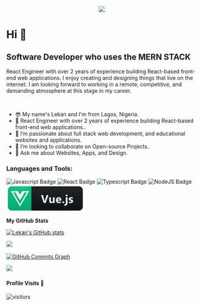 <p align="center"> <img src ="https://user-images.githubusercontent.com/45468437/176621688-aab30e49-1b5b-4838-92a2-7ec5e897b027.png" /></p>

Hi 👋
===============================

Software Developer who uses the MERN STACK
------------------

<p>React Engineer with over 2 years of experience building React-based front-end web applications. I enjoy creating and designing things that live on the internet.
 I am looking forward to working in a remote, competitive, and demanding atmosphere at this stage in my career.
</ p>

&nbsp;&nbsp;&nbsp;&nbsp;&nbsp;&nbsp;&nbsp;&nbsp;&nbsp;&nbsp;&nbsp;&nbsp;&nbsp;&nbsp;&nbsp;&nbsp;&nbsp;&nbsp;&nbsp;&nbsp;&nbsp;&nbsp;&nbsp;&nbsp;&nbsp;&nbsp;&nbsp;&nbsp;&nbsp;&nbsp;&nbsp;&nbsp;&nbsp;&nbsp;&nbsp;&nbsp;&nbsp;&nbsp;&nbsp;&nbsp;&nbsp;&nbsp;&nbsp;&nbsp;&nbsp;&nbsp;&nbsp;&nbsp;&nbsp;&nbsp;&nbsp;&nbsp;&nbsp;&nbsp;&nbsp;&nbsp;&nbsp;&nbsp;&nbsp;  <b></b> <br>
- :sunglasses: My name's Lekan and I'm from Lagos, Nigeria.
- 🔭 React Engineer with over 2 years of experience building React-based front-end web applications..
- 🌱 I’m passionate about full stack web development, and educational websites and applications.
- 👯 I’m looking to collaborate on Open-source Projects.
- 💬 Ask me about Websites, Apps, and Design.




<h3>Languages and Tools:</h3>

![Javascript Badge](https://img.shields.io/badge/-Javascript-F0DB4F?style=for-the-badge&labelColor=black&logo=javascript&logoColor=F0DB4F)
![React Badge](https://img.shields.io/badge/-React-61DBFB?style=for-the-badge&labelColor=black&logo=react&logoColor=61DBFB) 
![Typescript Badge](https://img.shields.io/badge/-typescript-3178C6?style=for-the-badge&labelColor=black&logo=typescript&logoColor=3178C6)
![NodeJS Badge](https://img.shields.io/badge/-Nodejs-3C873A?style=for-the-badge&labelColor=black&logo=node.js&logoColor=3C873A)
<img src="https://raw.githubusercontent.com/8bithemant/8bithemant/master/svg/dev/frameworks/vue.svg" alt="Twitter" style="vertical-align:top; margin:4px">



<b>My GitHub Stats</b>

<a href="http://www.github.com/lekan1"><img src="https://github-readme-stats.vercel.app/api?username=lekan1&show_icons=true&hide=&count_private=true&title_color=ffffff&text_color=ffffff&icon_color=ffffff&bg_color=000000&hide_border=true&show_icons=true" alt="Lekan's GitHub stats" /></a>

<a href="http://www.github.com/lekan1"><img src="https://github-readme-streak-stats.herokuapp.com/?user=lekan1&stroke=facc15&background=000000&ring=facc15&fire=facc15&currStreakNum=facc15&currStreakLabel=facc15&sideNums=facc15&sideLabels=facc15&dates=facc15&hide_border=true" /></a>

<a href="http://www.github.com/lekan1"><img src="https://activity-graph.herokuapp.com/graph?username=lekan1&bg_color=000000&color=ffffff&line=ffffff&point=facc15&area_color=000000&area=true&hide_border=true&custom_title=GitHub%20Commits%20Graph" alt="GitHub Commits Graph" /></a>



<!-- [![Ashutosh's github activity graph](https://activity-graph.herokuapp.com/graph?username=lekan1&theme=react-dark)](https://github.com/ashutosh00710/github-readme-activity-graph) -->
![](./profile-3d-contrib/profile-night-green.svg)


#### Profile Visits 🙈

![visitors](https://komarev.com/ghpvc/?username=lekan1)
